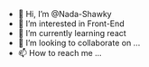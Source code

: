 - 👋 Hi, I’m @Nada-Shawky
- 👀 I’m interested in Front-End
- 🌱 I’m currently learning react
- 💞️ I’m looking to collaborate on ...
- 📫 How to reach me ...

<!---
Nada-Shawky/Nada-Shawky is a ✨ special ✨ repository because its `README.md` (this file) appears on your GitHub profile.
You can click the Preview link to take a look at your changes.
--->
